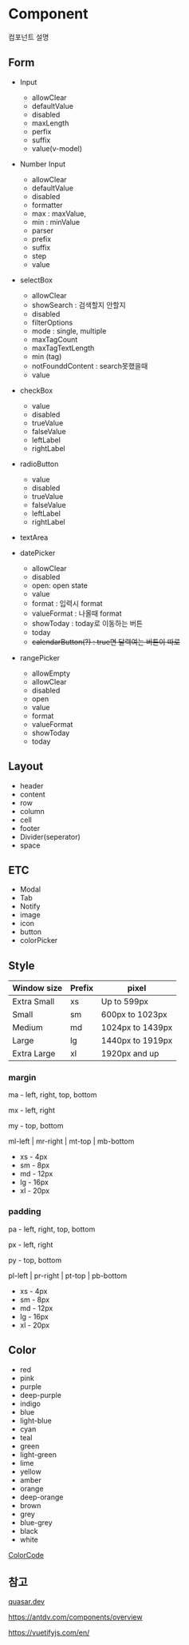 # Component

컴포넌트 설명

## Form

* Input
  * allowClear
  * defaultValue
  * disabled
  * maxLength
  * perfix
  * suffix
  * value(v-model)

* Number Input
  * allowClear
  * defaultValue
  * disabled
  * formatter
  * max : maxValue,
  * min : minValue
  * parser
  * prefix
  * suffix
  * step
  * value

* selectBox
  * allowClear
  * showSearch : 검색할지 안할지
  * disabled
  * filterOptions
  * mode : single, multiple
  * maxTagCount
  * maxTagTextLength
  * min (tag)
  * notFounddContent : search못했을때
  * value

* checkBox
  * value
  * disabled
  * trueValue
  * falseValue
  * leftLabel
  * rightLabel

* radioButton
  * value
  * disabled
  * trueValue
  * falseValue
  * leftLabel
  * rightLabel

* textArea
* datePicker
  * allowClear
  * disabled
  * open: open state
  * value
  * format : 입력시 format
  * valueFormat : 나올때 format
  * showToday : today로 이동하는 버튼
  * today
  * ~~calendarButton(?) : true면 달력여는 버튼이 따로~~

* rangePicker
  * allowEmpty
  * allowClear
  * disabled
  * open
  * value
  * format
  * valueFormat
  * showToday
  * today


## Layout

* header
* content
* row
* column
* cell
* footer
* Divider(seperator)
* space



## ETC

* Modal
* Tab
* Notify
* image
* icon
* button
* colorPicker



## Style

| Window size | Prefix | pixel            |
| ----------- | ------ | ---------------- |
| Extra Small | xs     | Up to 599px      |
| Small       | sm     | 600px to 1023px  |
| Medium      | md     | 1024px to 1439px |
| Large       | lg     | 1440px to 1919px |
| Extra Large | xl     | 1920px and up    |

### margin

ma - left, right, top, bottom

mx - left, right

my - top, bottom

ml-left | mr-right | mt-top | mb-bottom

* xs - 4px
* sm - 8px
* md - 12px
* lg  - 16px
* xl - 20px



### padding

pa - left, right, top, bottom

px - left, right

py - top, bottom

pl-left | pr-right | pt-top | pb-bottom

* xs - 4px
* sm - 8px
* md - 12px
* lg  - 16px
* xl - 20px



## Color

* red
* pink
* purple
* deep-purple
* indigo
* blue
* light-blue
* cyan
* teal
* green
* light-green
* lime
* yellow
* amber
* orange
* deep-orange
* brown
* grey
* blue-grey
* black
* white

[ColorCode](./Color.xlsx)

## 참고

[quasar.dev](quasar.dev)

https://antdv.com/components/overview

https://vuetifyjs.com/en/
